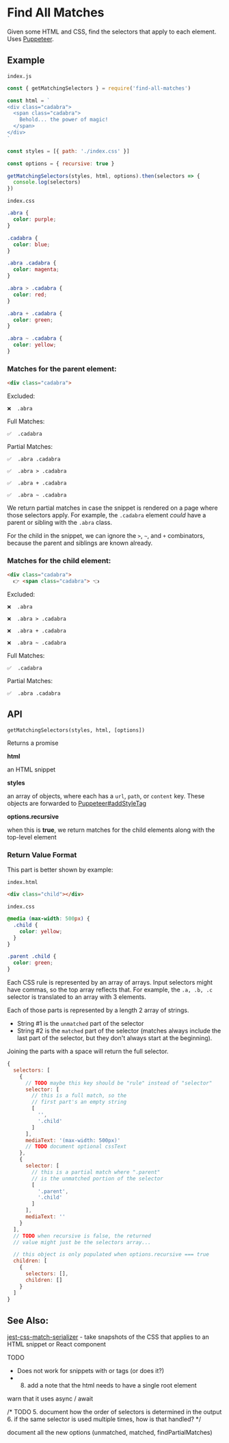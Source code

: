 # Find All Matches

Given some HTML and CSS, find the selectors that apply to each element. Uses [Puppeteer](https://github.com/GoogleChrome/puppeteer).

## Example

`index.js`

```js
const { getMatchingSelectors } = require('find-all-matches')

const html = `
<div class="cadabra">
  <span class="cadabra">
    Behold... the power of magic!
  </span>
</div>
`

const styles = [{ path: './index.css' }]

const options = { recursive: true }

getMatchingSelectors(styles, html, options).then(selectors => {
  console.log(selectors)
})
```

`index.css`

```css
.abra {
  color: purple;
}

.cadabra {
  color: blue;
}

.abra .cadabra {
  color: magenta;
}

.abra > .cadabra {
  color: red;
}

.abra + .cadabra {
  color: green;
}

.abra ~ .cadabra {
  color: yellow;
}
```

### Matches for the parent element:

```html
<div class="cadabra">
```

Excluded:

`❌  .abra`

Full Matches:

`✅  .cadabra`

Partial Matches:

`✅  .abra .cadabra`

`✅  .abra > .cadabra`

`✅  .abra + .cadabra`

`✅  .abra ~ .cadabra`

We return partial matches in case the snippet is rendered on a page where those selectors apply. For example, the `.cadabra` element *could* have a parent or sibling with the `.abra` class.

For the child in the snippet, we can ignore the `>`, `~`, and `+` combinators, because the parent and siblings are known already.

### Matches for the child element:

```html
<div class="cadabra">
  👉 <span class="cadabra"> 👈
```

Excluded:

`❌  .abra`

`❌  .abra > .cadabra`

`❌  .abra + .cadabra`

`❌  .abra ~ .cadabra`

Full Matches:

`✅  .cadabra`

Partial Matches:

`✅  .abra .cadabra`

## API

```getMatchingSelectors(styles, html, [options])```

Returns a promise

**html**

an HTML snippet

**styles**

an array of objects, where each has a `url`, `path`, or `content` key. These objects are forwarded to [Puppeteer#addStyleTag](https://github.com/GoogleChrome/puppeteer/blob/master/docs/api.md#pageaddstyletagoptions)

**options.recursive**

when this is **true**, we return matches for the child elements along with the top-level element

### Return Value Format

This part is better shown by example:

`index.html`

```html
<div class="child"></div>
```

`index.css`

```css
@media (max-width: 500px) {
  .child {
    color: yellow;
  }
}

.parent .child {
  color: green;
}
```

Each CSS rule is represented by an array of arrays. Input selectors might have commas, so the top array reflects that. For example, the `.a, .b, .c` selector is translated to an array with 3 elements.

Each of those parts is represented by a length 2 array of strings.

* String #1 is the `unmatched` part of the selector
* String #2 is the `matched` part of the selector (matches always include the last part of the selector, but they don't always start at the beginning).

Joining the parts with a space will return the full selector.

```js
{
  selectors: [
    {
      // TODO maybe this key should be "rule" instead of "selector"
      selector: [
        // this is a full match, so the
        // first part's an empty string
        [
          '',
          '.child'
        ]
      ],
      mediaText: '(max-width: 500px)'
      // TODO document optional cssText
    },
    {
      selector: [
        // this is a partial match where ".parent"
        // is the unmatched portion of the selector
        [
          '.parent',
          '.child'
        ]
      ],
      mediaText: ''
    }
  ],
  // TODO when recursive is false, the returned
  // value might just be the selectors array...

  // this object is only populated when options.recursive === true
  children: [
    {
      selectors: [],
      children: []
    }
  ]
}
```

## See Also:

[jest-css-match-serializer](https://github.com/raingerber/jest-css-match-serializer) - take snapshots of the CSS that applies to an HTML snippet or React component

TODO

- Does not work for snippets with <html> or <body> tags (or does it?)
- 8. add a note that the html needs to have a single root element

warn that it uses async / await

/* TODO
5. document how the order of selectors is determined in the output
6. if the same selector is used multiple times, how is that handled?
*/

document all the new options (unmatched, matched, findPartialMatches)